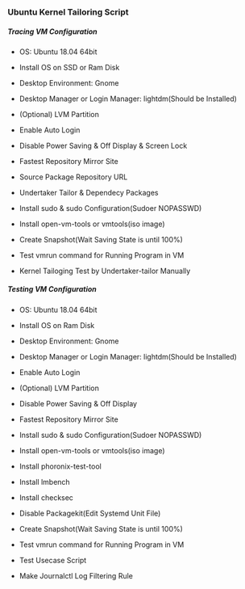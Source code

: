 ### Ubuntu Kernel Tailoring Script

##### Tracing VM Configuration

* OS: Ubuntu 18.04 64bit

* Install OS on SSD or Ram Disk

* Desktop Environment: Gnome

* Desktop Manager or Login Manager: lightdm(Should be Installed)

* (Optional) LVM Partition

* Enable Auto Login

* Disable Power Saving & Off Display & Screen Lock

* Fastest Repository Mirror Site

* Source Package Repository URL

* Undertaker Tailor & Dependecy Packages

* Install sudo & sudo Configuration(Sudoer NOPASSWD)	
  
* Install open-vm-tools or vmtools(iso image)

* Create Snapshot(Wait Saving State is until 100%)

* Test vmrun command for Running Program in VM

* Kernel Tailoging Test by Undertaker-tailor Manually


##### Testing VM Configuration

* OS: Ubuntu 18.04 64bit

* Install OS on Ram Disk 

* Desktop Environment: Gnome

* Desktop Manager or Login Manager: lightdm(Should be Installed)

* Enable Auto Login

* (Optional) LVM Partition

* Disable Power Saving & Off Display

* Fastest Repository Mirror Site

* Install sudo & sudo Configuration(Sudoer NOPASSWD)	
  
* Install open-vm-tools or vmtools(iso image)

* Install phoronix-test-tool

* Install lmbench

* Install checksec

* Disable Packagekit(Edit Systemd Unit File)

* Create Snapshot(Wait Saving State is until 100%)

* Test vmrun command for Running Program in VM

* Test Usecase Script

* Make Journalctl Log Filtering Rule
